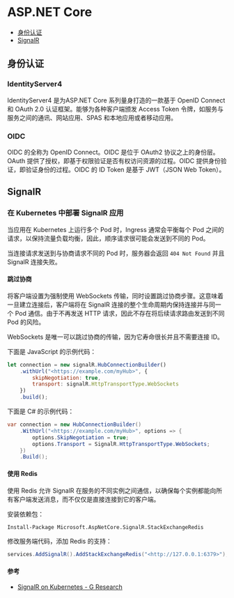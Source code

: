 # ASP.NET Core

- [身份认证](#身份认证)
- [SignalR](#signalr)

## 身份认证

### IdentityServer4

IdentityServer4 是为ASP.NET Core 系列量身打造的一款基于 OpenID Connect 和 OAuth 2.0 认证框架。能够为各种客户端颁发 Access Token 令牌，如服务与服务之间的通讯、网站应用、SPAS 和本地应用或者移动应用。

### OIDC

OIDC 的全称为 OpenID Connect。OIDC 是位于 OAuth2 协议之上的身份层。OAuth 提供了授权，即基于权限验证是否有权访问资源的过程。OIDC 提供身份验证，即验证身份的过程。OIDC 的 ID Token 是基于 JWT（JSON Web Token）。

## SignalR

### 在 Kubernetes 中部署 SignalR 应用

当应用在 Kubernetes 上运行多个 Pod 时，Ingress 通常会平衡每个 Pod 之间的请求，以保持流量负载均衡，因此，顺序请求很可能会发送到不同的 Pod。

当连接请求发送到与协商请求不同的 Pod 时，服务器会返回 `404 Not Found` 并且 SignalR 连接失败。

#### 跳过协商

将客户端设置为强制使用 WebSockets 传输，同时设置跳过协商步骤。这意味着一旦建立连接后，客户端将在 SignalR 连接的整个生命周期内保持连接并与同一个 Pod 通信。由于不再发送 HTTP 请求，因此不存在将后续请求路由发送到不同 Pod 的风险。

WebSockets 是唯一可以跳过协商的传输，因为它寿命很长并且不需要连接 ID。

下面是 JavaScript 的示例代码：

```jsx
let connection = new signalR.HubConnectionBuilder()
    .withUrl("<https://example.com/myHub>", {
        skipNegotiation: true,
        transport: signalR.HttpTransportType.WebSockets
    })
    .build();
```

下面是 C# 的示例代码：

```csharp
var connection = new HubConnectionBuilder()
    .WithUrl("<https://example.com/myHub>", options => {
        options.SkipNegotiation = true;
        options.Transport = SignalR.HttpTransportType.WebSockets;
    })
    .Build();
```

#### 使用 Redis

使用 Redis 允许 SignalR 在服务的不同实例之间通信，以确保每个实例都能向所有客户端发送消息，而不仅仅是直接连接到它的客户端。

安装依赖包：

```bash
Install-Package Microsoft.AspNetCore.SignalR.StackExchangeRedis
```

修改服务端代码，添加 Redis 的支持：

```csharp
services.AddSignalR().AddStackExchangeRedis("<http://127.0.0.1:6379>");
```

#### 参考

- [SignalR on Kubernetes - G Research](https://www.gresearch.co.uk/blog/article/signalr-on-kubernetes/)
